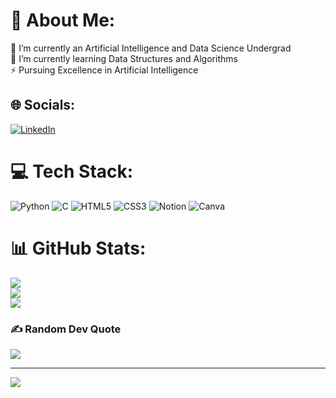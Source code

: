 # 💫 About Me:
🔭 I’m currently an Artificial Intelligence and Data Science Undergrad<br>🌱 I’m currently learning Data Structures and Algorithms<br>⚡ Pursuing Excellence in Artificial Intelligence


## 🌐 Socials:
[![LinkedIn](https://img.shields.io/badge/LinkedIn-%230077B5.svg?logo=linkedin&logoColor=white)](https://linkedin.com/in/rishit-tyagi) 

# 💻 Tech Stack:
![Python](https://img.shields.io/badge/python-3670A0?style=for-the-badge&logo=python&logoColor=ffdd54) ![C](https://img.shields.io/badge/c-%2300599C.svg?style=for-the-badge&logo=c&logoColor=white) ![HTML5](https://img.shields.io/badge/html5-%23E34F26.svg?style=for-the-badge&logo=html5&logoColor=white) ![CSS3](https://img.shields.io/badge/css3-%231572B6.svg?style=for-the-badge&logo=css3&logoColor=white) ![Notion](https://img.shields.io/badge/Notion-%23000000.svg?style=for-the-badge&logo=notion&logoColor=white) ![Canva](https://img.shields.io/badge/Canva-%2300C4CC.svg?style=for-the-badge&logo=Canva&logoColor=white)
# 📊 GitHub Stats:
![](https://github-readme-stats.vercel.app/api?username=rishxxt&theme=dark&hide_border=false&include_all_commits=false&count_private=false)<br/>
![](https://github-readme-streak-stats.herokuapp.com/?user=rishxxt&theme=dark&hide_border=false)<br/>
![](https://github-readme-stats.vercel.app/api/top-langs/?username=rishxxt&theme=dark&hide_border=false&include_all_commits=false&count_private=false&layout=compact)

### ✍️ Random Dev Quote
![](https://quotes-github-readme.vercel.app/api?type=horizontal&theme=radical)

---
[![](https://visitcount.itsvg.in/api?id=rishxxt&icon=0&color=0)](https://visitcount.itsvg.in)

<!-- Proudly created with GPRM ( https://gprm.itsvg.in ) -->
